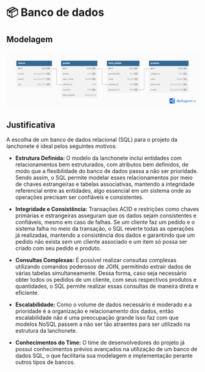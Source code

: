 # 📦 Banco de dados 

## Modelagem ## 

![Modelo Fisico dos Dados](./assets/modelo-fisico-dados.png) 


## Justificativa ##

A escolha de um banco de dados relacional (SQL) para o projeto da lanchonete é ideal pelos seguintes motivos:

- **Estrutura Definida:** O modelo da lanchonete inclui entidades com relacionamentos bem estruturados, com atributos bem definidos, de modo que a flexibilidade do banco de dados passa a não ser prioridade. Sendo assim, o SQL permite modelar esses relacionamentos por meio de chaves estrangeiras e tabelas associativas, mantendo a integridade referencial entre as entidades, algo essencial em um sistema onde as operações precisam ser confiáveis e consistentes.

- **Integridade e Consistência:** Transações ACID e restrições como chaves primárias e estrangeiras asseguram que os dados sejam consistentes e confiáveis, mesmo em caso de falhas. Se um cliente faz um pedido e o sistema falha no meio da transação, o SQL reverte todas as operações já realizadas, mantendo a consistência dos dados e garantindo que um pedido não exista sem um cliente associado e um item só possa ser criado com seu pedido e produto.

- **Consultas Complexas:** É possível realizar consultas complexas utilizando comandos poderosos de JOIN, permitindo extrair dados de várias tabelas simultaneamente. Dessa forma, caso seja necessário obter todos os pedidos de um cliente, com seus respectivos produtos e quantidades, o SQL permite realizar essas consultas de maneira direta e eficiente. 

- **Escalabilidade:** Como o volume de dados necessário é moderado e a prioridade é a organização e relacionamento dos dados, então escalabilidade não é uma preocupação grande isso faz com que modelos NoSQL passem a não ser tão atraentes para ser utilizado na estrutura da lanchonete.

- **Conhecimentos do Time:** O time de desenvolvedores do projeto já possui conhecimentos prévios avançados na utilização de um banco de dados SQL, o que facilitaria sua modelagem e implementação perante outros tipos de bancos.


